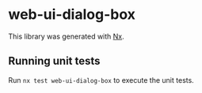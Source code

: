 # web-ui-dialog-box

This library was generated with [Nx](https://nx.dev).

## Running unit tests

Run `nx test web-ui-dialog-box` to execute the unit tests.
